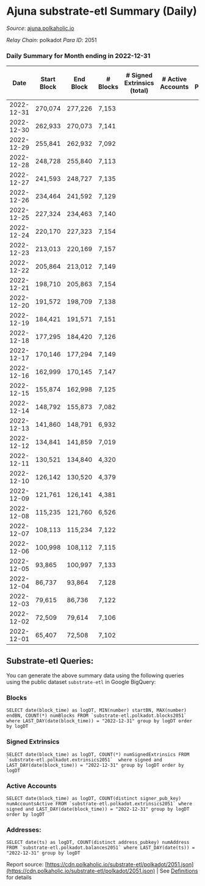 # Ajuna substrate-etl Summary (Daily)

_Source_: [ajuna.polkaholic.io](https://ajuna.polkaholic.io)

*Relay Chain*: polkadot
*Para ID*: 2051



### Daily Summary for Month ending in 2022-12-31


| Date | Start Block | End Block | # Blocks | # Signed Extrinsics (total) | # Active Accounts | # Passive | # New | # Addresses with Balances | # Events | # Transfers | # XCM Transfers In | # XCM Transfers Out |
| ---- | ----------- | --------- | -------- | --------------------------- | ----------------- | --------- | ----- | ------------------------- | -------- | ----------- | ------------------ | ------------------- |
| 2022-12-31 | 270,074 | 277,226 | 7,153  |  |  |  |  | 6 | 14,310 |   |   |   |
| 2022-12-30 | 262,933 | 270,073 | 7,141  |  |  |  |  |  | 14,286 |   |   |   |
| 2022-12-29 | 255,841 | 262,932 | 7,092  |  |  |  |  |  | 14,188 |   |   |   |
| 2022-12-28 | 248,728 | 255,840 | 7,113  |  |  |  |  |  | 14,233 |   |   |   |
| 2022-12-27 | 241,593 | 248,727 | 7,135  |  |  |  |  |  | 14,274 |   |   |   |
| 2022-12-26 | 234,464 | 241,592 | 7,129  |  |  |  |  |  | 14,262 |   |   |   |
| 2022-12-25 | 227,324 | 234,463 | 7,140  |  |  |  |  |  | 14,284 |   |   |   |
| 2022-12-24 | 220,170 | 227,323 | 7,154  |  |  |  |  |  | 14,312 |   |   |   |
| 2022-12-23 | 213,013 | 220,169 | 7,157  |  |  |  |  |  | 14,318 |   |   |   |
| 2022-12-22 | 205,864 | 213,012 | 7,149  |  |  |  |  |  | 14,302 |   |   |   |
| 2022-12-21 | 198,710 | 205,863 | 7,154  |  |  |  |  |  | 14,315 |   |   |   |
| 2022-12-20 | 191,572 | 198,709 | 7,138  |  |  |  |  |  | 14,280 |   |   |   |
| 2022-12-19 | 184,421 | 191,571 | 7,151  |  |  |  |  |  | 14,306 |   |   |   |
| 2022-12-18 | 177,295 | 184,420 | 7,126  |  |  |  |  |  | 14,256 |   |   |   |
| 2022-12-17 | 170,146 | 177,294 | 7,149  |  |  |  |  |  | 14,302 |   |   |   |
| 2022-12-16 | 162,999 | 170,145 | 7,147  |  |  |  |  |  | 14,298 |   |   |   |
| 2022-12-15 | 155,874 | 162,998 | 7,125  |  |  |  |  |  | 14,254 |   |   |   |
| 2022-12-14 | 148,792 | 155,873 | 7,082  |  |  |  |  |  | 14,171 |   |   |   |
| 2022-12-13 | 141,860 | 148,791 | 6,932  |  |  |  |  |  | 13,868 |   |   |   |
| 2022-12-12 | 134,841 | 141,859 | 7,019  |  |  |  |  |  | 14,042 |   |   |   |
| 2022-12-11 | 130,521 | 134,840 | 4,320  |  |  |  |  |  | 8,642 |   |   |   |
| 2022-12-10 | 126,142 | 130,520 | 4,379  |  |  |  |  |  | 8,760 |   |   |   |
| 2022-12-09 | 121,761 | 126,141 | 4,381  |  |  |  |  |  | 8,765 |   |   |   |
| 2022-12-08 | 115,235 | 121,760 | 6,526  |  |  |  |  |  | 13,055 |   |   |   |
| 2022-12-07 | 108,113 | 115,234 | 7,122  |  |  |  |  |  | 14,248 |   |   |   |
| 2022-12-06 | 100,998 | 108,112 | 7,115  |  |  |  |  |  | 14,234 |   |   |   |
| 2022-12-05 | 93,865 | 100,997 | 7,133  |  |  |  |  |  | 14,273 |   |   |   |
| 2022-12-04 | 86,737 | 93,864 | 7,128  |  |  |  |  |  | 14,260 |   |   |   |
| 2022-12-03 | 79,615 | 86,736 | 7,122  |  |  |  |  |  | 14,248 |   |   |   |
| 2022-12-02 | 72,509 | 79,614 | 7,106  |  |  |  |  |  | 14,216 |   |   |   |
| 2022-12-01 | 65,407 | 72,508 | 7,102  |  |  |  |  |  | 14,208 |   |   |   |

## Substrate-etl Queries:
You can generate the above summary data using the following queries using the public dataset `substrate-etl` in Google BigQuery:


### Blocks
```
SELECT date(block_time) as logDT, MIN(number) startBN, MAX(number) endBN, COUNT(*) numBlocks FROM `substrate-etl.polkadot.blocks2051`  where LAST_DAY(date(block_time)) = "2022-12-31" group by logDT order by logDT
```


### Signed Extrinsics
```
SELECT date(block_time) as logDT, COUNT(*) numSignedExtrinsics FROM `substrate-etl.polkadot.extrinsics2051`  where signed and LAST_DAY(date(block_time)) = "2022-12-31" group by logDT order by logDT
```


### Active Accounts
```
SELECT date(block_time) as logDT, COUNT(distinct signer_pub_key) numAccountsActive FROM `substrate-etl.polkadot.extrinsics2051` where signed and LAST_DAY(date(block_time)) = "2022-12-31" group by logDT order by logDT
```


### Addresses:
```
SELECT date(ts) as logDT, COUNT(distinct address_pubkey) numAddress FROM `substrate-etl.polkadot.balances2051` where LAST_DAY(date(ts)) = "2022-12-31" group by logDT
```



Report source: [https://cdn.polkaholic.io/substrate-etl/polkadot/2051.json](https://cdn.polkaholic.io/substrate-etl/polkadot/2051.json) | See [Definitions](/DEFINITIONS.md) for details
